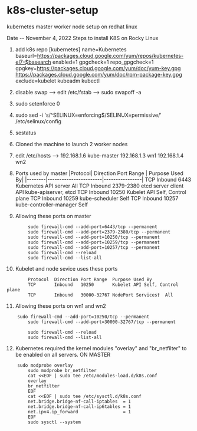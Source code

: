 # k8s-cluster-setup
kubernetes master worker node setup on redhat linux


Date -- November 4, 2022
Steps to install K8S on Rocky Linux
1. add k8s repo
        [kubernetes]
        name=Kubernetes
        baseurl=https://packages.cloud.google.com/yum/repos/kubernetes-el7-$basearch
        enabled=1
        gpgcheck=1
        repo_gpgcheck=1
        gpgkey=https://packages.cloud.google.com/yum/doc/yum-key.gpg https://packages.cloud.google.com/yum/doc/rpm-package-key.gpg
        exclude=kubelet kubeadm kubectl

2. disable swap --> edit /etc/fstab --> sudo swapoff -a
3. sudo setenforce 0
4. sudo sed -i 's/^SELINUX=enforcing$/SELINUX=permissive/' /etc/selinux/config
5. sestatus
6. Cloned the machine to launch 2 worker nodes
7. edit /etc/hosts -->
	192.168.1.6 kube-master
        192.168.1.3 wn1
        192.168.1.4 wn2
8. Ports used by master 
        |Protocol|  Direction Port Range | Purpose Used By|
	|--------|-----------------------|----------------|
        TCP       Inbound   6443        Kubernetes API server All
        TCP       Inbound   2379-2380   etcd server client API  kube-apiserver, etcd
        TCP       Inbound   10250       Kubelet API Self, Control plane
        TCP       Inbound   10259       kube-scheduler  Self
        TCP       Inbound   10257       kube-controller-manager Self
9. Allowing these ports on master
```
        sudo firewall-cmd --add-port=6443/tcp --permanent
        sudo firewall-cmd --add-port=2379-2380/tcp --permanent
        sudo firewall-cmd --add-port=10250/tcp --permanent
        sudo firewall-cmd --add-port=10259/tcp --permanent
        sudo firewall-cmd --add-port=10257/tcp --permanent
        sudo firewall-cmd --reload
        sudo firewall-cmd --list-all
```
10. Kubelet and node sevice uses these ports
```
        Protocol  Direction Port Range  Purpose Used By
        TCP       Inbound   10250       Kubelet API Self, Control plane
        TCP       Inbound   30000-32767 NodePort Services†  All
```
11. Allowing these ports on wn1 and wn2
```
	sudo firewall-cmd --add-port=10250/tcp --permanent
        sudo firewall-cmd --add-port=30000-32767/tcp --permanent

        sudo firewall-cmd --reload
        sudo firewall-cmd --list-all
```
12. Kubernetes required the kernel modules "overlay" and "br_netfilter" to be enabled on all servers. ON MASTER
```
	sudo modprobe overlay
        sudo modprobe br_netfilter
        cat <<EOF | sudo tee /etc/modules-load.d/k8s.conf
        overlay
        br_netfilter
        EOF
        cat <<EOF | sudo tee /etc/sysctl.d/k8s.conf
        net.bridge.bridge-nf-call-iptables  = 1
        net.bridge.bridge-nf-call-ip6tables = 1
        net.ipv4.ip_forward                 = 1
        EOF
        sudo sysctl --system
```
